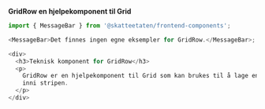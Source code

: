 **GridRow en hjelpekomponent til Grid**

```js noeditor
import { MessageBar } from '@skatteetaten/frontend-components';

<MessageBar>Det finnes ingen egne eksempler for GridRow.</MessageBar>;
```

```js noeditor beskrivelse
<div>
  <h3>Teknisk komponent for GridRow</h3>
  <p>
    GridRow er en hjelpekomponent til Grid som kan brukes til å lage en knapp
    inni stripen.
  </p>
</div>
```
